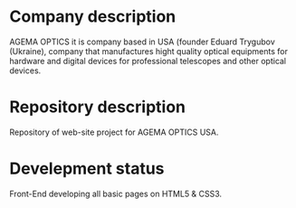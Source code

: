 Company description
======================

AGEMA OPTICS it is company based in USA (founder Eduard Trygubov (Ukraine), company that manufactures hight quality optical equipments for hardware and digital devices for professional telescopes and other optical devices.

Repository description
==========================

Repository of web-site project for AGEMA OPTICS USA.

Develepment status
=====================

Front-End developing all basic pages on HTML5 & CSS3.
